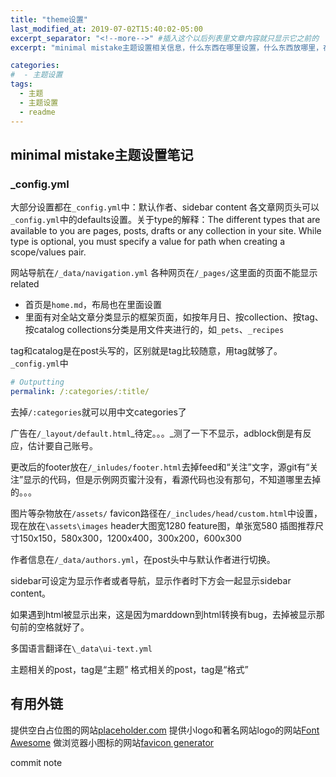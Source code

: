```yaml
---
title: "theme设置"
last_modified_at: 2019-07-02T15:40:02-05:00
excerpt_separator: "<!--more-->" #插入这个以后列表里文章内容就只显示它之前的
excerpt: "minimal mistake主题设置相关信息，什么东西在哪里设置，什么东西放哪里，在哪里找等等。"

categories:
#  - 主题设置
tags:
  - 主题
  - 主题设置
  - readme
---
```

## minimal mistake主题设置笔记

### _config.yml

大部分设置都在`_config.yml`中：默认作者、sidebar content
各文章网页头可以`_config.yml`中的defaults设置。关于type的解释：The different types that are available to you are pages, posts, drafts or any collection in your site. While type is optional, you must specify a value for path when creating a scope/values pair.

网站导航在`/_data/navigation.yml`
各种网页在`/_pages/`这里面的页面不能显示related
- 首页是`home.md`，布局也在里面设置
- 里面有对全站文章分类显示的框架页面，如按年月日、按collection、按tag、按catalog
collections分类是用文件夹进行的，如`_pets`、`_recipes`

tag和catalog是在post头写的，区别就是tag比较随意，用tag就够了。
`_config.yml`中
```yaml
# Outputting
permalink: /:categories/:title/
``` 
去掉`/:categories`就可以用中文categories了

广告在`/_layout/default.html`_待定。。。_测了一下不显示，adblock倒是有反应，估计要自己账号。

更改后的footer放在`/_inludes/footer.html`去掉feed和“关注”文字，源git有“关注”显示的代码，但是示例网页蜜汁没有，看源代码也没有那句，不知道哪里去掉的。。。

图片等杂物放在`/assets/`
favicon路径在`/_includes/head/custom.html`中设置，现在放在`\assets\images`
header大图宽1280
feature图，单张宽580
插图推荐尺寸150x150，580x300，1200x400，300x200，600x300

作者信息在`/_data/authors.yml`，在post头中与默认作者进行切换。

sidebar可设定为显示作者或者导航，显示作者时下方会一起显示sidebar content。




如果遇到html被显示出来，这是因为marddown到html转换有bug，去掉被显示那句前的空格就好了。

多国语言翻译在`\_data\ui-text.yml`

主题相关的post，tag是“主题”
格式相关的post，tag是“格式”

## 有用外链
提供空白占位图的网站[placeholder.com](https://placeholder.com/)
提供小logo和著名网站logo的网站[Font Awesome](https://fontawesome.com/icons?d=gallery&s=solid&m=free)
做浏览器小图标的网站[favicon generator](https://realfavicongenerator.net/)


commit note

